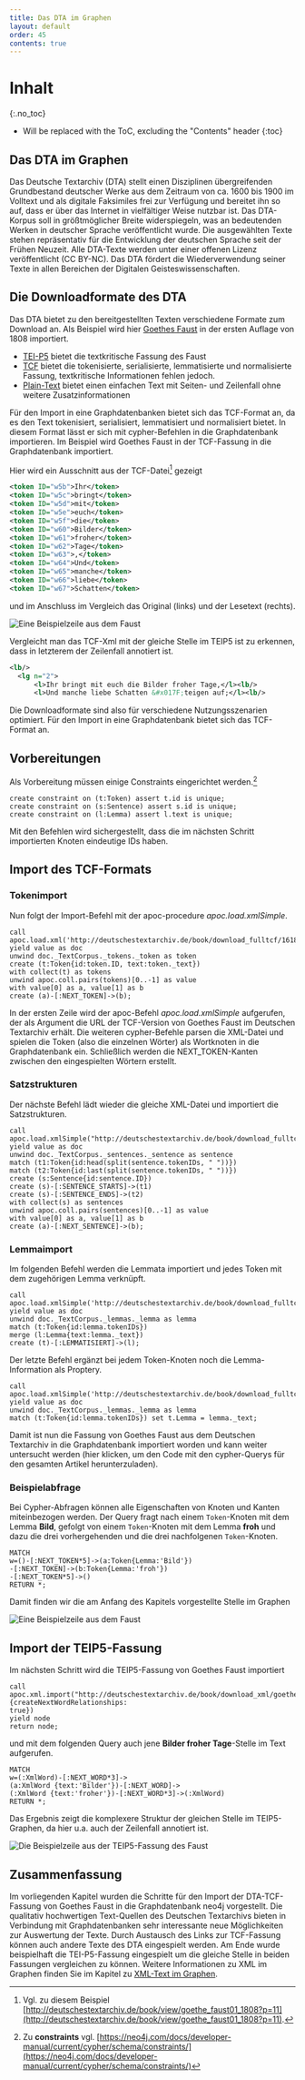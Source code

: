 ```yaml
---
title: Das DTA im Graphen
layout: default
order: 45
contents: true
---
```


# Inhalt
{:.no_toc}

* Will be replaced with the ToC, excluding the "Contents" header
{:toc}

## Das DTA im Graphen

Das Deutsche Textarchiv (DTA) stellt einen Disziplinen übergreifenden Grundbestand deutscher Werke aus dem Zeitraum von ca. 1600 bis 1900 im Volltext und als digitale Faksimiles frei zur Verfügung und bereitet ihn so auf, dass er über das Internet in vielfältiger Weise nutzbar ist. Das DTA-Korpus soll in größtmöglicher Breite widerspiegeln, was an bedeutenden Werken in deutscher Sprache veröffentlicht wurde. Die ausgewählten Texte stehen repräsentativ für die Entwicklung der deutschen Sprache seit der Frühen Neuzeit. Alle DTA-Texte werden unter einer offenen Lizenz veröffentlicht (CC BY-NC). Das DTA fördert die Wiederverwendung seiner Texte in allen Bereichen der Digitalen Geisteswissenschaften.

## Die Downloadformate des DTA

Das DTA bietet zu den bereitgestellten Texten verschiedene Formate zum Download an. Als Beispiel wird hier [Goethes Faust](http://deutschestextarchiv.de/book/show/goethe_faust01_1808) in der ersten Auflage von 1808 importiert.

+ [TEI-P5](http://deutschestextarchiv.de/book/download_xml/goethe_faust01_1808) bietet die textkritische Fassung des Faust
+ [TCF](http://deutschestextarchiv.de/book/download_fulltcf/16181) bietet die tokenisierte, serialisierte, lemmatisierte und normalisierte Fassung, textkritische Informationen fehlen jedoch.
+ [Plain-Text](http://deutschestextarchiv.de/book/download_txt/goethe_faust01_1808) bietet einen einfachen Text mit Seiten- und Zeilenfall ohne weitere Zusatzinformationen

Für den Import in eine Graphdatenbanken bietet sich das TCF-Format an, da es den Text tokenisiert, serialisiert, lemmatisiert und normalisiert bietet. In diesem Format lässt er sich mit cypher-Befehlen in die Graphdatenbank importieren. Im Beispiel wird Goethes Faust in der TCF-Fassung in die Graphdatenbank importiert.

Hier wird ein Ausschnitt aus der TCF-Datei[^f332] gezeigt

~~~xml
<token ID="w5b">Ihr</token>
<token ID="w5c">bringt</token>
<token ID="w5d">mit</token>
<token ID="w5e">euch</token>
<token ID="w5f">die</token>
<token ID="w60">Bilder</token>
<token ID="w61">froher</token>
<token ID="w62">Tage</token>
<token ID="w63">,</token>
<token ID="w64">Und</token>
<token ID="w65">manche</token>
<token ID="w66">liebe</token>
<token ID="w67">Schatten</token>
~~~

und im Anschluss im Vergleich das Original (links) und der Lesetext (rechts).

![Eine Beispielzeile aus dem Faust](Bilder/Faust-S11-Faks.png)

Vergleicht man das TCF-Xml mit der gleiche Stelle im TEIP5 ist zu erkennen, dass in letzterem der Zeilenfall annotiert ist.

~~~xml
<lb/>
  <lg n="2">
      <l>Ihr bringt mit euch die Bilder froher Tage,</l><lb/>
      <l>Und manche liebe Schatten &#x017F;teigen auf;</l><lb/>
~~~

Die Downloadformate sind also für verschiedene Nutzungsszenarien optimiert. Für den Import in eine Graphdatenbank bietet sich das TCF-Format an.

## Vorbereitungen

Als Vorbereitung müssen einige Constraints eingerichtet werden.[^0235]

~~~cypher
create constraint on (t:Token) assert t.id is unique;
create constraint on (s:Sentence) assert s.id is unique;
create constraint on (l:Lemma) assert l.text is unique;
~~~

Mit den Befehlen wird sichergestellt, dass die im nächsten Schritt importierten Knoten eindeutige IDs haben.

## Import des TCF-Formats

### Tokenimport

Nun folgt der Import-Befehl mit der apoc-procedure *apoc.load.xmlSimple*.

~~~cypher
call apoc.load.xml('http://deutschestextarchiv.de/book/download_fulltcf/16181') yield value as doc
unwind doc._TextCorpus._tokens._token as token
create (t:Token{id:token.ID, text:token._text})
with collect(t) as tokens
unwind apoc.coll.pairs(tokens)[0..-1] as value
with value[0] as a, value[1] as b
create (a)-[:NEXT_TOKEN]->(b);
~~~

In der ersten Zeile wird der apoc-Befehl *apoc.load.xmlSimple* aufgerufen, der als Argument die URL der TCF-Version von Goethes Faust im Deutschen Textarchiv erhält. Die weiteren cypher-Befehle parsen die XML-Datei und spielen die Token (also die einzelnen Wörter) als Wortknoten in die Graphdatenbank ein. Schließlich werden die NEXT_TOKEN-Kanten zwischen den eingespielten Wörtern erstellt.

### Satzstrukturen

Der nächste Befehl lädt wieder die gleiche XML-Datei und importiert die Satzstrukturen.

~~~cypher
call apoc.load.xmlSimple("http://deutschestextarchiv.de/book/download_fulltcf/16181") yield value as doc
unwind doc._TextCorpus._sentences._sentence as sentence
match (t1:Token{id:head(split(sentence.tokenIDs, " "))})
match (t2:Token{id:last(split(sentence.tokenIDs, " "))})
create (s:Sentence{id:sentence.ID})
create (s)-[:SENTENCE_STARTS]->(t1)
create (s)-[:SENTENCE_ENDS]->(t2)
with collect(s) as sentences
unwind apoc.coll.pairs(sentences)[0..-1] as value
with value[0] as a, value[1] as b
create (a)-[:NEXT_SENTENCE]->(b);
~~~

### Lemmaimport

Im folgenden Befehl werden die Lemmata importiert und jedes Token mit dem zugehörigen Lemma verknüpft.

~~~cypher
call apoc.load.xmlSimple('http://deutschestextarchiv.de/book/download_fulltcf/16181') yield value as doc
unwind doc._TextCorpus._lemmas._lemma as lemma
match (t:Token{id:lemma.tokenIDs})
merge (l:Lemma{text:lemma._text})
create (t)-[:LEMMATISIERT]->(l);
~~~

Der letzte Befehl ergänzt bei jedem Token-Knoten noch die Lemma-Information als Proptery.

~~~cypher
call apoc.load.xmlSimple('http://deutschestextarchiv.de/book/download_fulltcf/16181') yield value as doc
unwind doc._TextCorpus._lemmas._lemma as lemma
match (t:Token{id:lemma.tokenIDs}) set t.Lemma = lemma._text;
~~~

Damit ist nun die Fassung von Goethes Faust aus dem Deutschen Textarchiv in die Graphdatenbank importiert worden und kann weiter untersucht werden (hier klicken, um den Code mit den cypher-Querys für den gesamten Artikel herunterzuladen).

### Beispielabfrage

Bei Cypher-Abfragen können alle Eigenschaften von Knoten und Kanten miteinbezogen werden. Der Query fragt nach einem `Token`-Knoten mit dem Lemma **Bild**, gefolgt von einem `Token`-Knoten mit dem Lemma **froh** und dazu die drei vorhergehenden und die drei nachfolgenen `Token`-Knoten.

~~~cypher
MATCH
w=()-[:NEXT_TOKEN*5]->(a:Token{Lemma:'Bild'})
-[:NEXT_TOKEN]->(b:Token{Lemma:'froh'})
-[:NEXT_TOKEN*5]->()
RETURN *;
~~~

Damit finden wir die am Anfang des Kapitels vorgestellte Stelle im Graphen

![Eine Beispielzeile aus dem Faust](Bilder/TEI2Graph/BilderFroherTage.png)


## Import der TEIP5-Fassung

Im nächsten Schritt wird die TEIP5-Fassung von Goethes Faust importiert

~~~cypher
call
apoc.xml.import("http://deutschestextarchiv.de/book/download_xml/goethe_faust01_1808",{createNextWordRelationships:
true})
yield node
return node;
~~~

und mit dem folgenden Query auch jene **Bilder froher Tage**-Stelle im Text aufgerufen.

~~~cypher
MATCH
w=(:XmlWord)-[:NEXT_WORD*3]->
(a:XmlWord {text:'Bilder'})-[:NEXT_WORD]->
(:XmlWord {text:'froher'})-[:NEXT_WORD*3]->(:XmlWord)
RETURN *;
~~~

Das Ergebnis zeigt die komplexere Struktur der gleichen Stelle im TEIP5-Graphen, da hier u.a. auch der Zeilenfall annotiert ist.

![Die Beispielzeile aus der TEIP5-Fassung des  Faust](Bilder/TEI2Graph/BilderFroherTageP5.png)

## Zusammenfassung
Im vorliegenden Kapitel wurden die Schritte für den Import der DTA-TCF-Fassung von Goethes Faust in die Graphdatenbank neo4j vorgestellt. Die qualitativ hochwertigen Text-Quellen des Deutschen Textarchivs bieten in Verbindung mit Graphdatenbanken sehr interessante neue Möglichkeiten zur Auswertung der Texte. Durch Austausch des Links zur TCF-Fassung können auch andere Texte des DTA eingespielt werden. Am Ende wurde beispielhaft die TEI-P5-Fassung eingespielt um die gleiche Stelle in beiden Fassungen vergleichen zu können. Weitere Informationen zu XML im Graphen finden Sie im Kapitel zu [XML-Text im Graphen](https://kuczera.github.io/Graphentechnologien/60_XML-Text-im-Graphen.html).

[^0235]: Zu __constraints__ vgl. [https://neo4j.com/docs/developer-manual/current/cypher/schema/constraints/](https://neo4j.com/docs/developer-manual/current/cypher/schema/constraints/)

[^f332]: Vgl. zu diesem Beispiel [http://deutschestextarchiv.de/book/view/goethe_faust01_1808?p=11](http://deutschestextarchiv.de/book/view/goethe_faust01_1808?p=11).
